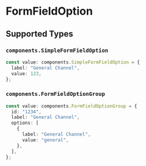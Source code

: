 # FormFieldOption


## Supported Types

### `components.SimpleFormFieldOption`

```typescript
const value: components.SimpleFormFieldOption = {
  label: "General Channel",
  value: 123,
};
```

### `components.FormFieldOptionGroup`

```typescript
const value: components.FormFieldOptionGroup = {
  id: "1234",
  label: "General Channel",
  options: [
    {
      label: "General Channel",
      value: "general",
    },
  ],
};
```

